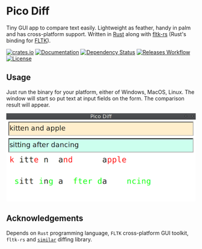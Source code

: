 # Pico Diff

Tiny GUI app to compare text easily. Lightweight as feather, handy in palm and has cross-platform support. Written in [Rust](https://www.rust-lang.org/) along with [fltk-rs](https://github.com/fltk-rs/fltk-rs) (Rust's binding for [FLTK](https://www.fltk.org/)).

[![crates.io](https://img.shields.io/crates/v/picodiff?label=latest)](https://crates.io/crates/picodiff)
[![Documentation](https://docs.rs/picodiff/badge.svg?version=latest)](https://docs.rs/picodiff/latest)
[![Dependency Status](https://deps.rs/crate/picodiff/latest/status.svg)](https://deps.rs/crate/picodiff/latest)
[![Releases Workflow](https://github.com/nabbisen/picodiff/actions/workflows/release.yml/badge.svg)](https://github.com/nabbisen/picodiff/actions/workflows/)
[![License](https://img.shields.io/github/license/nabbisen/picodiff)](https://github.com/nabbisen/picodiff/blob/main/LICENSE)

## Usage

Just run the binary for your platform, either of Windows, MacOS, Linux. The window will start so put text at input fields on the form. The comparison result will appear.

![comparison result](.docs-assets/comparison-result.png)

## Acknowledgements

Depends on `Rust` programming language, `FLTK` cross-platform GUI toolkit, `fltk-rs` and [`similar`](https://github.com/mitsuhiko/similar) diffing library.
